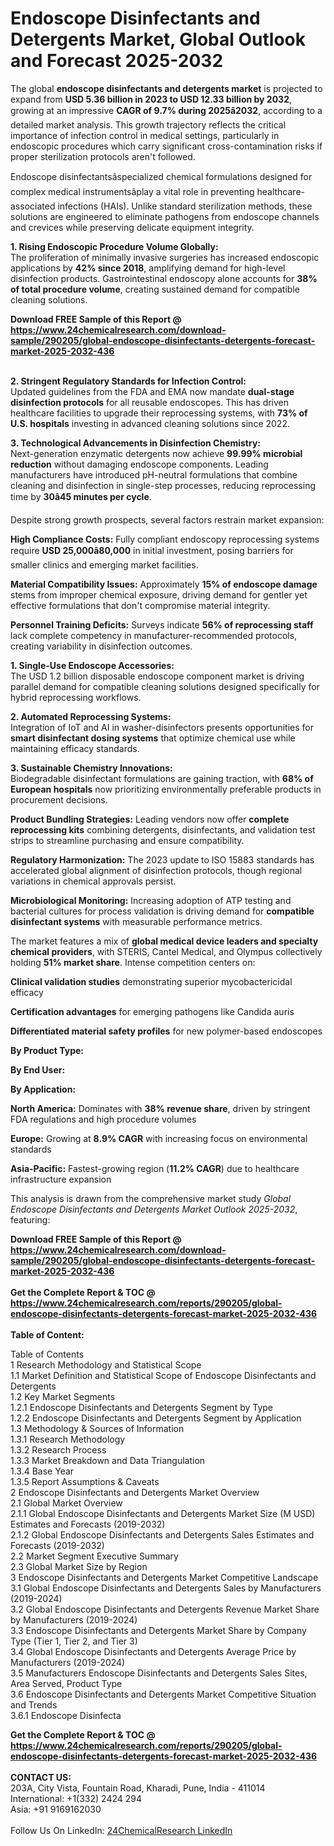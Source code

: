 <h1>Endoscope Disinfectants and Detergents Market, Global Outlook and Forecast 2025-2032</h1><p>The global <strong>endoscope disinfectants and detergents market</strong> is projected to expand from <strong>USD 5.36 billion in 2023 to USD 12.33 billion by 2032</strong>, growing at an impressive <strong>CAGR of 9.7% during 2025â2032</strong>, according to a detailed market analysis. This growth trajectory reflects the critical importance of infection control in medical settings, particularly in endoscopic procedures which carry significant cross-contamination risks if proper sterilization protocols aren't followed.</p><p>Endoscope disinfectantsâspecialized chemical formulations designed for complex medical instrumentsâplay a vital role in preventing healthcare-associated infections (HAIs). Unlike standard sterilization methods, these solutions are engineered to eliminate pathogens from endoscope channels and crevices while preserving delicate equipment integrity.</p><p><strong>1. Rising Endoscopic Procedure Volume Globally:</strong><br>
The proliferation of minimally invasive surgeries has increased endoscopic applications by <strong>42% since 2018</strong>, amplifying demand for high-level disinfection products. Gastrointestinal endoscopy alone accounts for <strong>38% of total procedure volume</strong>, creating sustained demand for compatible cleaning solutions.</p><div><b>Download FREE Sample of this Report @ 
            <a href="https://www.24chemicalresearch.com/download-sample/290205/global-endoscope-disinfectants-detergents-forecast-market-2025-2032-436">
            https://www.24chemicalresearch.com/download-sample/290205/global-endoscope-disinfectants-detergents-forecast-market-2025-2032-436</a></b></div><br><p><strong>2. Stringent Regulatory Standards for Infection Control:</strong><br>
Updated guidelines from the FDA and EMA now mandate <strong>dual-stage disinfection protocols</strong> for all reusable endoscopes. This has driven healthcare facilities to upgrade their reprocessing systems, with <strong>73% of U.S. hospitals</strong> investing in advanced cleaning solutions since 2022.</p><p><strong>3. Technological Advancements in Disinfection Chemistry:</strong><br>
Next-generation enzymatic detergents now achieve <strong>99.99% microbial reduction</strong> without damaging endoscope components. Leading manufacturers have introduced pH-neutral formulations that combine cleaning and disinfection in single-step processes, reducing reprocessing time by <strong>30â45 minutes per cycle</strong>.</p><p>Despite strong growth prospects, several factors restrain market expansion:</p><p><strong>High Compliance Costs:</strong> Fully compliant endoscopy reprocessing systems require <strong>USD 25,000â80,000</strong> in initial investment, posing barriers for smaller clinics and emerging market facilities.</p><p><strong>Material Compatibility Issues:</strong> Approximately <strong>15% of endoscope damage</strong> stems from improper chemical exposure, driving demand for gentler yet effective formulations that don't compromise material integrity.</p><p><strong>Personnel Training Deficits:</strong> Surveys indicate <strong>56% of reprocessing staff</strong> lack complete competency in manufacturer-recommended protocols, creating variability in disinfection outcomes.</p><p><strong>1. Single-Use Endoscope Accessories:</strong><br>
The USD 1.2 billion disposable endoscope component market is driving parallel demand for compatible cleaning solutions designed specifically for hybrid reprocessing workflows.</p><p><strong>2. Automated Reprocessing Systems:</strong><br>
Integration of IoT and AI in washer-disinfectors presents opportunities for <strong>smart disinfectant dosing systems</strong> that optimize chemical use while maintaining efficacy standards.</p><p><strong>3. Sustainable Chemistry Innovations:</strong><br>
Biodegradable disinfectant formulations are gaining traction, with <strong>68% of European hospitals</strong> now prioritizing environmentally preferable products in procurement decisions.</p><p><strong>Product Bundling Strategies:</strong> Leading vendors now offer <strong>complete reprocessing kits</strong> combining detergents, disinfectants, and validation test strips to streamline purchasing and ensure compatibility.</p><p><strong>Regulatory Harmonization:</strong> The 2023 update to ISO 15883 standards has accelerated global alignment of disinfection protocols, though regional variations in chemical approvals persist.</p><p><strong>Microbiological Monitoring:</strong> Increasing adoption of ATP testing and bacterial cultures for process validation is driving demand for <strong>compatible disinfectant systems</strong> with measurable performance metrics.</p><p>The market features a mix of <strong>global medical device leaders and specialty chemical providers</strong>, with STERIS, Cantel Medical, and Olympus collectively holding <strong>51% market share</strong>. Intense competition centers on:</p><p><strong>Clinical validation studies</strong> demonstrating superior mycobactericidal efficacy</p><p><strong>Certification advantages</strong> for emerging pathogens like Candida auris</p><p><strong>Differentiated material safety profiles</strong> for new polymer-based endoscopes</p><p><strong>By Product Type:</strong></p><p><strong>By End User:</strong></p><p><strong>By Application:</strong></p><p><strong>North America:</strong> Dominates with <strong>38% revenue share</strong>, driven by stringent FDA regulations and high procedure volumes</p><p><strong>Europe:</strong> Growing at <strong>8.9% CAGR</strong> with increasing focus on environmental standards</p><p><strong>Asia-Pacific:</strong> Fastest-growing region (<strong>11.2% CAGR</strong>) due to healthcare infrastructure expansion</p><p>This analysis is drawn from the comprehensive market study <em>Global Endoscope Disinfectants and Detergents Market Outlook 2025-2032</em>, featuring:</p><div><b>Download FREE Sample of this Report @ 
            <a href="https://www.24chemicalresearch.com/download-sample/290205/global-endoscope-disinfectants-detergents-forecast-market-2025-2032-436">
            https://www.24chemicalresearch.com/download-sample/290205/global-endoscope-disinfectants-detergents-forecast-market-2025-2032-436</a></b></div><br><div><b>Get the Complete Report & TOC @ 
            <a href="https://www.24chemicalresearch.com/reports/290205/global-endoscope-disinfectants-detergents-forecast-market-2025-2032-436">
            https://www.24chemicalresearch.com/reports/290205/global-endoscope-disinfectants-detergents-forecast-market-2025-2032-436</a></b></div><br>
            <b>Table of Content:</b><p>Table of Contents<br />
1 Research Methodology and Statistical Scope<br />
1.1 Market Definition and Statistical Scope of Endoscope Disinfectants and Detergents<br />
1.2 Key Market Segments<br />
1.2.1 Endoscope Disinfectants and Detergents Segment by Type<br />
1.2.2 Endoscope Disinfectants and Detergents Segment by Application<br />
1.3 Methodology & Sources of Information<br />
1.3.1 Research Methodology<br />
1.3.2 Research Process<br />
1.3.3 Market Breakdown and Data Triangulation<br />
1.3.4 Base Year<br />
1.3.5 Report Assumptions & Caveats<br />
2 Endoscope Disinfectants and Detergents Market Overview<br />
2.1 Global Market Overview<br />
2.1.1 Global Endoscope Disinfectants and Detergents Market Size (M USD) Estimates and Forecasts (2019-2032)<br />
2.1.2 Global Endoscope Disinfectants and Detergents Sales Estimates and Forecasts (2019-2032)<br />
2.2 Market Segment Executive Summary<br />
2.3 Global Market Size by Region<br />
3 Endoscope Disinfectants and Detergents Market Competitive Landscape<br />
3.1 Global Endoscope Disinfectants and Detergents Sales by Manufacturers (2019-2024)<br />
3.2 Global Endoscope Disinfectants and Detergents Revenue Market Share by Manufacturers (2019-2024)<br />
3.3 Endoscope Disinfectants and Detergents Market Share by Company Type (Tier 1, Tier 2, and Tier 3)<br />
3.4 Global Endoscope Disinfectants and Detergents Average Price by Manufacturers (2019-2024)<br />
3.5 Manufacturers Endoscope Disinfectants and Detergents Sales Sites, Area Served, Product Type<br />
3.6 Endoscope Disinfectants and Detergents Market Competitive Situation and Trends<br />
3.6.1 Endoscope Disinfecta</p><div><b>Get the Complete Report & TOC @ 
            <a href="https://www.24chemicalresearch.com/reports/290205/global-endoscope-disinfectants-detergents-forecast-market-2025-2032-436">
            https://www.24chemicalresearch.com/reports/290205/global-endoscope-disinfectants-detergents-forecast-market-2025-2032-436</a></b></div><br><b>CONTACT US:</b><br>
            203A, City Vista, Fountain Road, Kharadi, Pune, India - 411014<br>
            International: +1(332) 2424 294<br>
            Asia: +91 9169162030 <br><br>
            Follow Us On LinkedIn: <a href="https://www.linkedin.com/company/24chemicalresearch/">24ChemicalResearch LinkedIn</a>